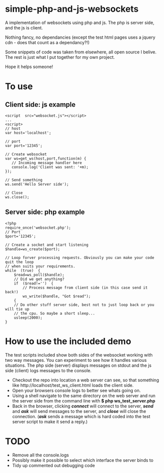 # simple-php-and-js-websockets
A implementation of websockets using php and js. The php is server side, and the js is client.

Nothing fancy, no dependancies (except the test html pages uses a jquery cdn - does that count as a dependancy?!) 

Some snippets of code was taken from elsewhere, all open source I belive. The rest is just what I put together for my own
project. 

Hope it helps someone!

# To use
## Client side: js example

    <script  src="websocket.js"></script>
    ...
    <script>
    // host
    var host='localhost';
    
    // port
    var port='12345';
    
    // Create websocket
    var ws=get_ws(host,port,function(m) {
       // Incoming message handler here
       console.log('Client was sent: '+m);
    });
	
	// Send something
	ws.send('Hello Server side');
	
	// Close
	ws.close();

## Server side: php example

    <?php  
    require_once('websocket.php');  
    // Port
    $port='12345';
    
    // Create a socket and start listening
    $handle=ws_create($port);  
    
    // Loop forver processing requests. Obviously you can make your code quit the loop
    // when suits your requirements.
    while  (true)  {  
	    $read=ws_poll($handle);  
	    // Did we get anything?	
	    if  ($read!='')  {  
		    // Process message from client side (in this case send it back!)
		    ws_write($handle, "Got $read");  
		{
		// Do other stuff server side, best not to just loop back or you will tie up
		// the cpu. So maybe a short sleep...  
	    usleep(2000);  
    }

# How to use the included demo
The test scripts included show both sides of the websocket working with two way messages. You can experiment to see how it handles various situations. The php side (server) displays messages on stdout and the js side (client) logs messages to the console.
 - Checkout the repo into location a web server can see, so that
   something like http://localhost/test_ws_client.html loads the client
   side.  
- Open your browsers console logs to better see whats going on.
 - Using a shell navigate to the same directory on the web server and run the server side
   from the command line with **$ php ws_test_server.php**
 - Back in the browser, clicking ***connect*** will connect to the server, ***send*** and ***ask***
   will send messages to the server, and ***close*** will close the connection. (***ask*** sends a message which is hard coded into the test server script to make it send a reply.)

# TODO
- Remove all the console.logs
- Possibly make it possible to select which interface the server binds to
- Tidy up commented out debugging code
